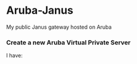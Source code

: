 # Aruba-Janus
My public Janus gateway hosted on Aruba

### Create a new Aruba Virtual Private Server

I have:
